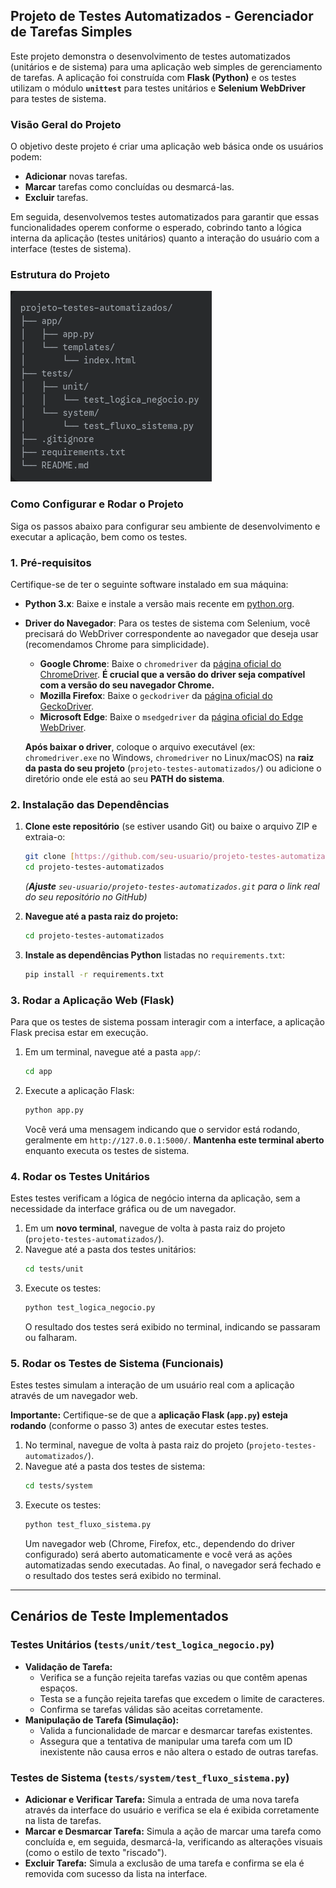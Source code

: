 ## Projeto de Testes Automatizados - Gerenciador de Tarefas Simples

Este projeto demonstra o desenvolvimento de testes automatizados (unitários e de sistema) para uma aplicação web simples de gerenciamento de tarefas. A aplicação foi construída com **Flask (Python)** e os testes utilizam o módulo **`unittest`** para testes unitários e **Selenium WebDriver** para testes de sistema.

### Visão Geral do Projeto

O objetivo deste projeto é criar uma aplicação web básica onde os usuários podem:

* **Adicionar** novas tarefas.
* **Marcar** tarefas como concluídas ou desmarcá-las.
* **Excluir** tarefas.

Em seguida, desenvolvemos testes automatizados para garantir que essas funcionalidades operem conforme o esperado, cobrindo tanto a lógica interna da aplicação (testes unitários) quanto a interação do usuário com a interface (testes de sistema).

### Estrutura do Projeto
![Estrutura do Projeto](./estrutura.png "Estrutura do Projeto")

### Como Configurar e Rodar o Projeto

Siga os passos abaixo para configurar seu ambiente de desenvolvimento e executar a aplicação, bem como os testes.

### 1. Pré-requisitos

Certifique-se de ter o seguinte software instalado em sua máquina:

* **Python 3.x**: Baixe e instale a versão mais recente em [python.org](https://www.python.org/downloads/).
* **Driver do Navegador**: Para os testes de sistema com Selenium, você precisará do WebDriver correspondente ao navegador que deseja usar (recomendamos Chrome para simplicidade).
    * **Google Chrome**: Baixe o `chromedriver` da [página oficial do ChromeDriver](https://chromedriver.chromium.org/downloads/). **É crucial que a versão do driver seja compatível com a versão do seu navegador Chrome.**
    * **Mozilla Firefox**: Baixe o `geckodriver` da [página oficial do GeckoDriver](https://github.com/mozilla/geckodriver/releases).
    * **Microsoft Edge**: Baixe o `msedgedriver` da [página oficial do Edge WebDriver](https://developer.microsoft.com/en-us/microsoft-edge/tools/webdriver/).

    **Após baixar o driver**, coloque o arquivo executável (ex: `chromedriver.exe` no Windows, `chromedriver` no Linux/macOS) na **raiz da pasta do seu projeto** (`projeto-testes-automatizados/`) ou adicione o diretório onde ele está ao seu **PATH do sistema**.

### 2. Instalação das Dependências

1.  **Clone este repositório** (se estiver usando Git) ou baixe o arquivo ZIP e extraia-o:
    ```bash
    git clone [https://github.com/seu-usuario/projeto-testes-automatizados.git](https://github.com/seu-usuario/projeto-testes-automatizados.git)
    cd projeto-testes-automatizados
    ```
    *(**Ajuste** `seu-usuario/projeto-testes-automatizados.git` para o link real do seu repositório no GitHub)*

2.  **Navegue até a pasta raiz do projeto:**
    ```bash
    cd projeto-testes-automatizados
    ```

3.  **Instale as dependências Python** listadas no `requirements.txt`:
    ```bash
    pip install -r requirements.txt
    ```

### 3. Rodar a Aplicação Web (Flask)

Para que os testes de sistema possam interagir com a interface, a aplicação Flask precisa estar em execução.

1.  Em um terminal, navegue até a pasta `app/`:
    ```bash
    cd app
    ```
2.  Execute a aplicação Flask:
    ```bash
    python app.py
    ```
    Você verá uma mensagem indicando que o servidor está rodando, geralmente em `http://127.0.0.1:5000/`. **Mantenha este terminal aberto** enquanto executa os testes de sistema.

### 4. Rodar os Testes Unitários

Estes testes verificam a lógica de negócio interna da aplicação, sem a necessidade da interface gráfica ou de um navegador.

1.  Em um **novo terminal**, navegue de volta à pasta raiz do projeto (`projeto-testes-automatizados/`).
2.  Navegue até a pasta dos testes unitários:
    ```bash
    cd tests/unit
    ```
3.  Execute os testes:
    ```bash
    python test_logica_negocio.py
    ```
    O resultado dos testes será exibido no terminal, indicando se passaram ou falharam.

### 5. Rodar os Testes de Sistema (Funcionais)

Estes testes simulam a interação de um usuário real com a aplicação através de um navegador web.

**Importante:** Certifique-se de que a **aplicação Flask (`app.py`) esteja rodando** (conforme o passo 3) antes de executar estes testes.

1.  No terminal, navegue de volta à pasta raiz do projeto (`projeto-testes-automatizados/`).
2.  Navegue até a pasta dos testes de sistema:
    ```bash
    cd tests/system
    ```
3.  Execute os testes:
    ```bash
    python test_fluxo_sistema.py
    ```
    Um navegador web (Chrome, Firefox, etc., dependendo do driver configurado) será aberto automaticamente e você verá as ações automatizadas sendo executadas. Ao final, o navegador será fechado e o resultado dos testes será exibido no terminal.

---

## Cenários de Teste Implementados

### Testes Unitários (`tests/unit/test_logica_negocio.py`)

* **Validação de Tarefa:**
    * Verifica se a função rejeita tarefas vazias ou que contêm apenas espaços.
    * Testa se a função rejeita tarefas que excedem o limite de caracteres.
    * Confirma se tarefas válidas são aceitas corretamente.
* **Manipulação de Tarefa (Simulação):**
    * Valida a funcionalidade de marcar e desmarcar tarefas existentes.
    * Assegura que a tentativa de manipular uma tarefa com um ID inexistente não causa erros e não altera o estado de outras tarefas.

### Testes de Sistema (`tests/system/test_fluxo_sistema.py`)

* **Adicionar e Verificar Tarefa:** Simula a entrada de uma nova tarefa através da interface do usuário e verifica se ela é exibida corretamente na lista de tarefas.
* **Marcar e Desmarcar Tarefa:** Simula a ação de marcar uma tarefa como concluída e, em seguida, desmarcá-la, verificando as alterações visuais (como o estilo de texto "riscado").
* **Excluir Tarefa:** Simula a exclusão de uma tarefa e confirma se ela é removida com sucesso da lista na interface.
